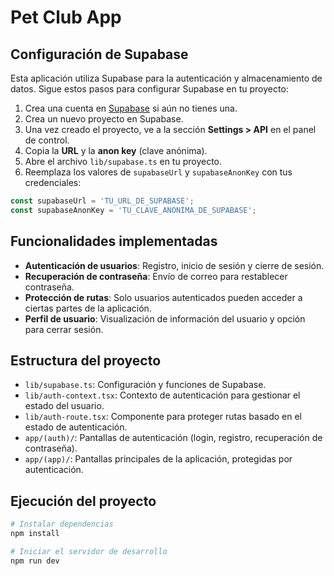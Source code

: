 # Pet Club App

## Configuración de Supabase

Esta aplicación utiliza Supabase para la autenticación y almacenamiento de datos. Sigue estos pasos para configurar Supabase en tu proyecto:

1. Crea una cuenta en [Supabase](https://supabase.com) si aún no tienes una.
2. Crea un nuevo proyecto en Supabase.
3. Una vez creado el proyecto, ve a la sección **Settings > API** en el panel de control.
4. Copia la **URL** y la **anon key** (clave anónima).
5. Abre el archivo `lib/supabase.ts` en tu proyecto.
6. Reemplaza los valores de `supabaseUrl` y `supabaseAnonKey` con tus credenciales:

```typescript
const supabaseUrl = 'TU_URL_DE_SUPABASE';
const supabaseAnonKey = 'TU_CLAVE_ANONIMA_DE_SUPABASE';
```

## Funcionalidades implementadas

- **Autenticación de usuarios**: Registro, inicio de sesión y cierre de sesión.
- **Recuperación de contraseña**: Envío de correo para restablecer contraseña.
- **Protección de rutas**: Solo usuarios autenticados pueden acceder a ciertas partes de la aplicación.
- **Perfil de usuario**: Visualización de información del usuario y opción para cerrar sesión.

## Estructura del proyecto

- `lib/supabase.ts`: Configuración y funciones de Supabase.
- `lib/auth-context.tsx`: Contexto de autenticación para gestionar el estado del usuario.
- `lib/auth-route.tsx`: Componente para proteger rutas basado en el estado de autenticación.
- `app/(auth)/`: Pantallas de autenticación (login, registro, recuperación de contraseña).
- `app/(app)/`: Pantallas principales de la aplicación, protegidas por autenticación.

## Ejecución del proyecto

```bash
# Instalar dependencias
npm install

# Iniciar el servidor de desarrollo
npm run dev
```